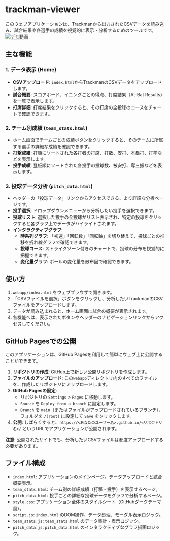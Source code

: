 # trackman-viewer
このウェブアプリケーションは、Trackmanから出力されたCSVデータを読み込み、試合結果や各選手の成績を視覚的に表示・分析するためのツールです。
[![デモ動画]()](tps://www.youtube.com/watch?v=8L-R1txNQtI)


## 主な機能

### 1. データ表示 (Home)
- **CSVアップロード**: `index.html`からTrackmanのCSVデータをアップロードします。
- **試合概要**: スコアボード、イニングごとの得点、打席結果（At-Bat Results）を一覧で表示します。
- **打席詳細**: 打席結果をクリックすると、その打席の全投球のコースをチャートで確認できます。

### 2. チーム別成績 (`team_stats.html`)
- ホーム画面でチームごとの成績ボタンをクリックすると、そのチームに所属する選手の詳細な成績を確認できます。
- **打撃成績**: 打順にソートされた各打者の打席、打数、安打、本塁打、打率などを表示します。
- **投手成績**: 登板順にソートされた各投手の投球数、被安打、奪三振などを表示します。

### 3. 投球データ分析 (`pitch_data.html`)
- ヘッダーの「投球データ」リンクからアクセスできる、より詳細な分析ページです。
- **投手選択**: ドロップダウンメニューから分析したい投手を選択できます。
- **投球リスト**: 選択した投手の全投球がリスト表示され、特定の投球をクリックすると各グラフ上でデータがハイライトされます。
- **インタラクティブグラフ**:
    - **時系列グラフ**: 「初速」「回転数」「回転軸」を切り替えて、投球ごとの推移を折れ線グラフで確認できます。
    - **投球コース**: ストライクゾーン付きのチャートで、投球の分布を視覚的に把握できます。
    - **変化量グラフ**: ボールの変化量を散布図で確認できます。

## 使い方

1.  `webapp/index.html` をウェブブラウザで開きます。
2.  「CSVファイルを選択」ボタンをクリックし、分析したいTrackmanのCSVファイルをアップロードします。
3.  データが読み込まれると、ホーム画面に試合の概要が表示されます。
4.  各機能へは、表示されたボタンやヘッダーのナビゲーションリンクからアクセスしてください。

## GitHub Pagesでの公開

このアプリケーションは、GitHub Pagesを利用して簡単にウェブ上に公開することができます。

1.  **リポジトリの作成**: GitHub上で新しい公開リポジトリを作成します。
2.  **ファイルのアップロード**: この`webapp`ディレクトリ内のすべてのファイルを、作成したリポジトリにアップロードします。
3.  **GitHub Pagesの設定**:
    -   リポジトリの `Settings` > `Pages` に移動します。
    -   `Source` を `Deploy from a branch` に設定します。
    -   `Branch` を `main`（またはファイルがアップロードされているブランチ）、フォルダを `/(root)` に設定して `Save` をクリックします。
4.  **公開**: しばらくすると、`https://<あなたのユーザー名>.github.io/<リポジトリ名>/` というURLでアプリケーションが公開されます。

**注意**: 公開されたサイトでも、分析したいCSVファイルは都度アップロードする必要があります。

## ファイル構成

-   `index.html`: アプリケーションのメインページ。データアップロードと試合概要表示。
-   `team_stats.html`: チーム別の詳細成績（打撃・投手）を表示するページ。
-   `pitch_data.html`: 投手ごとの詳細な投球データをグラフで分析するページ。
-   `style.css`: アプリケーション全体のスタイルシート（GitHubダークテーマ風）。
-   `script.js`: `index.html` のDOM操作、データ処理、モーダル表示ロジック。
-   `team_stats.js`: `team_stats.html` のデータ集計・表示ロジック。
-   `pitch_data.js`: `pitch_data.html` のインタラクティブなグラフ描画ロジック。
